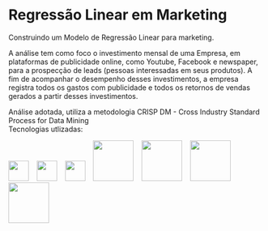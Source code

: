 # Regressão Linear em Marketing
Construindo um Modelo de Regressão Linear para marketing.     

A análise tem como foco o investimento mensal de uma Empresa, em plataformas de publicidade online,
como Youtube, Facebook e newspaper, para a prospecção de leads (pessoas
interessadas em seus produtos). A fim de acompanhar o desempenho desses
investimentos, a empresa registra todos os gastos com publicidade e todos os retornos
de vendas gerados a partir desses investimentos.    

Análise adotada, utiliza a metodologia CRISP DM - Cross Industry Standard Process for Data Mining    
Tecnologias utlizadas:

<img src="https://github.com/michelmartinss/Regressao_Linear_Marketing/assets/31022049/95dc35b8-f655-4c0e-892b-b3713a1e2421" width="40">&nbsp;&nbsp;&nbsp;
<img src="https://github.com/michelmartinss/Regressao_Linear_Marketing/assets/31022049/e5b9f41b-49d1-487d-abea-4a8936ca487e" width="40">&nbsp;&nbsp;&nbsp;
<img src="https://github.com/michelmartinss/Regressao_Linear_Marketing/assets/31022049/7f1ce22e-96bd-45ea-97c1-ea42a42505e0" width="40">&nbsp;&nbsp;&nbsp;
<img src="https://github.com/michelmartinss/Regressao_Linear_Marketing/assets/31022049/64ad5af2-4a51-4587-b385-c3e5df20e4e4" width="80">&nbsp;&nbsp;&nbsp;
<img src="https://github.com/michelmartinss/Regressao_Linear_Marketing/assets/31022049/1818bf1d-2f92-467b-afae-6af653625578" width="80">&nbsp;&nbsp;&nbsp;
<img src="https://github.com/michelmartinss/Regressao_Linear_Marketing/assets/31022049/245c6aa4-52a4-452e-b29b-ef1d73b50524" width="80">&nbsp;&nbsp;&nbsp;
<img src="https://github.com/michelmartinss/Regressao_Linear_Marketing/assets/31022049/f35d0fa5-f95d-4d45-a4b7-e4b699fb328e" width="80">







